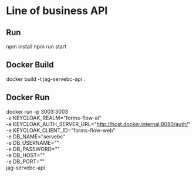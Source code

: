 # Line of business API

## Run
npm install
npm run start

## Docker Build
docker build -t jag-servebc-api .

## Docker Run
docker run -p 3003:3003 \
-e KEYCLOAK_REALM="forms-flow-ai" \
-e KEYCLOAK_AUTH_SERVER_URL="http://host.docker.internal:8080/auth/" \
-e KEYCLOAK_CLIENT_ID="forms-flow-web" \
-e DB_NAME="servebc" \
-e DB_USERNAME="<USER>" \
-e DB_PASSWORD="<PASS>" \
-e DB_HOST="<HOST>" \
-e DB_PORT="<PORT>" \
jag-servebc-api 